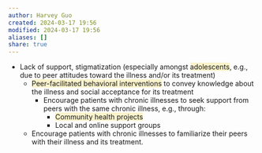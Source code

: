 ```yaml
---
author: Harvey Guo
created: 2024-03-17 19:56
modified: 2024-03-17 19:56
aliases: []
share: true
---
```

- Lack of support, stigmatization (especially amongst <span style="background:rgba(240, 200, 0, 0.2)">adolescents</span>, e.g., due to peer attitudes toward the illness and/or its treatment)
	- <span style="background:rgba(240, 200, 0, 0.2)">Peer-facilitated behavioral interventions</span> to convey knowledge about the illness and social acceptance for its treatment
		- Encourage patients with chronic illnesses to seek support from peers with the same chronic illness, e.g., through:
			- <span style="background:rgba(240, 200, 0, 0.2)">Community health projects</span>
			- Local and online support groups
	- Encourage patients with chronic illnesses to familiarize their peers with their illness and its treatment. 
